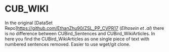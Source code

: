 # CUB_WIKI

In the original [DataSet Repo]https://github.com/EthanZhu90/ZSL_PP_CVPR17  (_Elhosein et .al_) there is no difference between CUBird_Sentences and CUBird_WikiArticles. In here you find the CUBird_WikiArticles as one single piece of text with numbered sentences removed. Easier to use wget/git clone.
